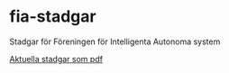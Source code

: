 # fia-stadgar
Stadgar för Föreningen för Intelligenta Autonoma system

[Aktuella stadgar som pdf](pdf/FIA_stadgar_2015.pdf)

